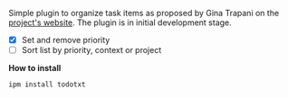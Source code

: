 Simple plugin to organize task items as proposed by Gina Trapani on the [project's website](https://todotxt.org). The plugin is in initial development stage.

* [x] Set and remove priority
* [ ] Sort list by priority, context or project

**How to install**
```
ipm install todotxt
```
